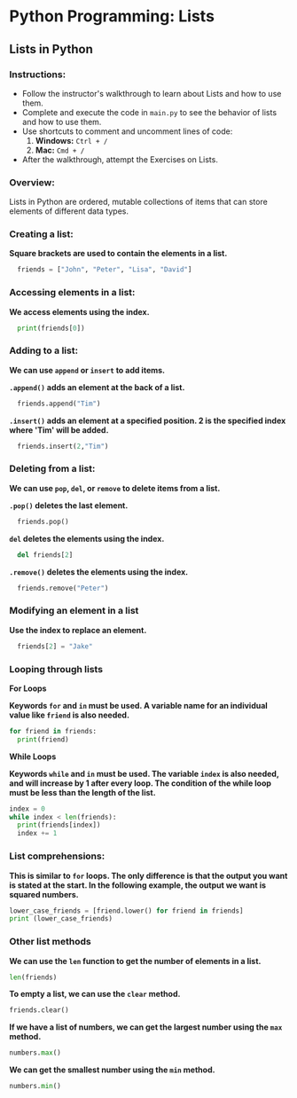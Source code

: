 # Python Programming: Lists

## **Lists in Python**
### **Instructions:**
- Follow the instructor's walkthrough to learn about Lists and how to use them.
- Complete and execute the code in `main.py` to see the behavior of lists and how to use them.
- Use shortcuts to comment and uncomment lines of code:
    1. **Windows:** `Ctrl + /`
    2. **Mac:** `Cmd + /`
- After the walkthrough, attempt the Exercises on Lists.

### **Overview:**
Lists in Python are ordered, mutable collections of items that can store elements of different data types.

### **Creating a list:**
 **Square brackets are used to contain the elements in a list.**
  ```python
    friends = ["John", "Peter", "Lisa", "David"]
  ```

### **Accessing elements in a list:**
**We access elements using the index.**
```python
  print(friends[0])
```

### **Adding to a list:**
  **We can use `append` or `insert` to add items.**
  
  **`.append()` adds an element at the back of a list.**
  ```python
    friends.append("Tim")
  ```
**`.insert()` adds an element at a specified position. 2 is the specified index where 'Tim' will be added.**
```python
  friends.insert(2,"Tim")
```
  
 ### **Deleting from a list:**
**We can use `pop`, `del`, or `remove` to delete items from a list.**
  
  **`.pop()` deletes the last element.**
  ```python
    friends.pop()
  ```
  **`del` deletes the elements using the index.**        
  ```python
    del friends[2]
  ```
  **`.remove()` deletes the elements using the index.**
  ```python
    friends.remove("Peter")
  ```
### **Modifying an element in a list**
**Use the index to replace an element.**
```python
  friends[2] = "Jake"
```
 ### **Looping through lists**
 **For Loops**
 
 **Keywords `for` and `in` must be used. A variable name for an individual value like `friend` is also needed.**
  ```python
  for friend in friends:
    print(friend)
  ```
 **While Loops**

 **Keywords `while` and `in` must be used. The variable `index` is also needed, and will increase by 1 after every loop. The condition of the while loop must be less than the length of the list.**
  ```python
  index = 0
  while index < len(friends):
    print(friends[index])
    index += 1
  ```

### **List comprehensions:**

**This is similar to `for` loops. The only difference is that the output you want is stated at the start. In the following example, the output we want is squared numbers.**
```python
lower_case_friends = [friend.lower() for friend in friends]
print (lower_case_friends)
```
### **Other list methods**

**We can use the `len` function to get the number of elements in a list.**
```python
len(friends)
```
**To empty a list, we can use the `clear` method.**
```python
friends.clear()
```

**If we have a list of numbers, we can get the largest number using the `max` method.**
```python
numbers.max()
```
**We can get the smallest number using the `min` method.**
```python
numbers.min()
```